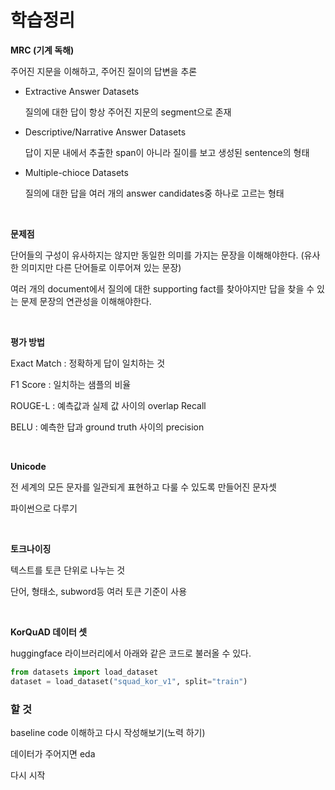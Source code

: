 # 학습정리

**MRC (기계 독해)**

주어진 지문을 이해하고, 주어진 질이의 답변을 추론

- Extractive Answer Datasets

  질의에 대한 답이 항상 주어진 지문의 segment으로 존재

- Descriptive/Narrative Answer Datasets

  답이 지문 내에서 추출한 span이 아니라 질이를 보고 생성된 sentence의 형태

- Multiple-chioce Datasets

  질의에 대한 답을 여러 개의 answer candidates중 하나로 고르는 형태

​              

**문제점**

단어들의 구성이 유사하지는 않지만 동일한 의미를 가지는 문장을 이해해야한다. (유사한 의미지만 다른 단어들로 이루어져 있는 문장)

여러 개의 document에서 질의에 대한 supporting fact를 찾아야지만 답을 찾을 수 있는 문제 문장의 연관성을 이해해야한다.

​          

**평가 방법**

Exact Match : 정확하게 답이 일치하는 것

F1 Score : 일치하는 샘플의 비율

ROUGE-L : 예측값과 실제 값 사이의 overlap Recall

BELU : 예측한 답과 ground truth 사이의 precision

​           

**Unicode**

전 세계의 모든 문자를 일관되게 표현하고 다룰 수 있도록 만들어진 문자셋

파이썬으로 다루기

​       

**토크나이징**

텍스트를 토큰 단위로 나누는 것

단어, 형태소, subword등 여러 토큰 기준이 사용

​         

**KorQuAD 데이터 셋**

huggingface 라이브러리에서 아래와 같은 코드로 불러올 수 있다.

```python
from datasets import load_dataset
dataset = load_dataset("squad_kor_v1", split="train")
```



### 할 것

baseline code 이해하고 다시 작성해보기(노력 하기)

데이터가 주어지면 eda

다시 시작
